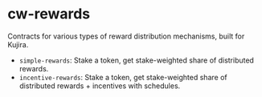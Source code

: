 # cw-rewards

Contracts for various types of reward distribution mechanisms, built for Kujira.

- `simple-rewards`: Stake a token, get stake-weighted share of distributed rewards.
- `incentive-rewards`: Stake a token, get stake-weighted share of distributed rewards + incentives with schedules.
